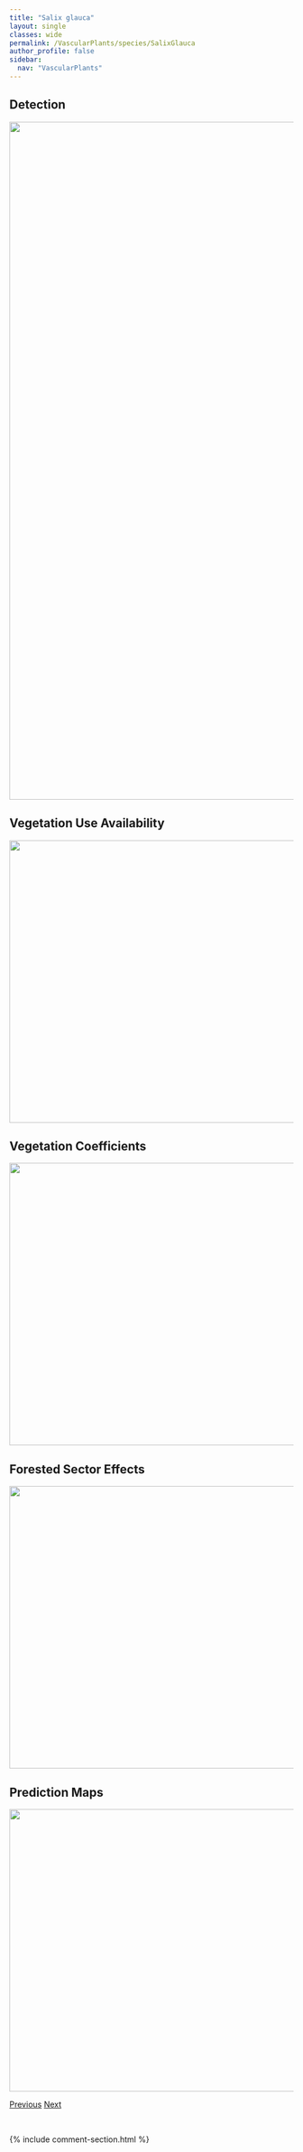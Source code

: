 ```yaml
---
title: "Salix glauca"
layout: single
classes: wide
permalink: /VascularPlants/species/SalixGlauca
author_profile: false
sidebar:
  nav: "VascularPlants"
---
```


<h2>Detection</h2>

<a href="https://drive.google.com/uc?export=view&id=1n80korXVxaW4z556bEy9uxVUESw30NNt">
<img src="https://drive.google.com/uc?export=view&id=1n80korXVxaW4z556bEy9uxVUESw30NNt" height = "1200" width = "800">
</a>


<h2>Vegetation Use Availability</h2>

<a href="https://drive.google.com/uc?export=view&id=17qAFKuBMaD78-8nGSmkdeLNfFVuZfa7i">
<img src="https://drive.google.com/uc?export=view&id=17qAFKuBMaD78-8nGSmkdeLNfFVuZfa7i" height = "500" width = "1000">
</a>


<h2>Vegetation Coefficients</h2>

<a href="https://drive.google.com/uc?export=view&id=14aCC2Ff1Y87UXBy0OfXHYsbFDlMqxb5n">
<img src="https://drive.google.com/uc?export=view&id=14aCC2Ff1Y87UXBy0OfXHYsbFDlMqxb5n" height = "500" width = "1000">
</a>


<h2>Forested Sector Effects</h2>

<a href="https://drive.google.com/uc?export=view&id=11-YvpIP2_JXloNqPovKvIqEaSeY7Ccax">
<img src="https://drive.google.com/uc?export=view&id=11-YvpIP2_JXloNqPovKvIqEaSeY7Ccax" height = "500" width = "1000">
</a>


<h2>Prediction Maps</h2>

<a href="https://drive.google.com/uc?export=view&id=1sPL7ikvJ1c7CR0lPkBxaDIk0Yu32GF8X">
<img src="https://drive.google.com/uc?export=view&id=1sPL7ikvJ1c7CR0lPkBxaDIk0Yu32GF8X" height = "500" width = "1000">
</a>


<a href="/DevelopmentWebsite/VascularPlants/species/SalixFarriae" class="pagination--pager" title="Salix farriae">Previous</a> <a href="/DevelopmentWebsite/VascularPlants/species/SalixInteriorSensuLato" class="pagination--pager" title="Salix interior sensu lato">Next</a>

<p>&nbsp;</p>

{% include comment-section.html %}
